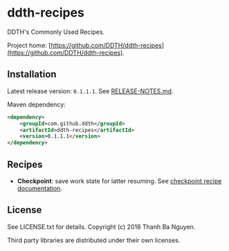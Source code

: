 # ddth-recipes

DDTH's Commonly Used Recipes.

Project home:
[https://github.com/DDTH/ddth-recipes](https://github.com/DDTH/ddth-recipes).


## Installation

Latest release version: `0.1.1.1`. See [RELEASE-NOTES.md](RELEASE-NOTES.md).

Maven dependency:

```xml
<dependency>
	<groupId>com.github.ddth</groupId>
	<artifactId>ddth-recipes</artifactId>
	<version>0.1.1.1</version>
</dependency>
```

## Recipes

- **Checkpoint**: save work state for latter resuming. See [checkpoint recipe documentation](src/main/java/com/github/ddth/recipes/checkpoint/README.md).


## License

See LICENSE.txt for details. Copyright (c) 2018 Thanh Ba Nguyen.

Third party libraries are distributed under their own licenses.

